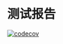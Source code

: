 # 测试报告
[![codecov](https://codecov.io/gh/Wait845/github_actions_test/branch/master/graph/badge.svg?token=XW62KTXL20)](https://codecov.io/gh/Wait845/github_actions_test)
